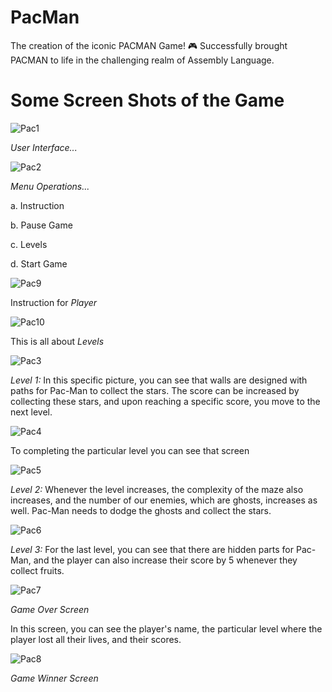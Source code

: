 # PacMan
 The creation of the iconic PACMAN Game! 🎮 Successfully brought PACMAN to life in the challenging realm of Assembly Language.

# Some Screen Shots of the Game

![Pac1](https://github.com/hammadshabbir10/PacMan/assets/114811739/79124950-a386-4568-8697-b8bd26d1c700)

*User Interface...* 

![Pac2](https://github.com/hammadshabbir10/PacMan/assets/114811739/fba1a73b-35c7-4f35-a16f-4a7ed2df7592)

*Menu Operations...*

a. Instruction

b. Pause Game

c. Levels

d. Start Game 

![Pac9](https://github.com/hammadshabbir10/PacMan/assets/114811739/2c71a973-b1c2-4a1c-aa83-d780db439be8)

Instruction for *Player*

![Pac10](https://github.com/hammadshabbir10/PacMan/assets/114811739/5cc615f2-f16e-4599-8d3b-da4b45925fe0)

This is all about *Levels*

![Pac3](https://github.com/hammadshabbir10/PacMan/assets/114811739/ccbd8a99-5dcc-498c-93f9-0962543c84ec)

*Level 1:* In this specific picture, you can see that walls are designed with paths for Pac-Man to collect the stars. The score can be increased by collecting these stars, and upon reaching a specific score, you move to the next level.

![Pac4](https://github.com/hammadshabbir10/PacMan/assets/114811739/16c41eb5-6b38-4128-90b2-62eace087547)

To completing the particular level you can see that screen 

![Pac5](https://github.com/hammadshabbir10/PacMan/assets/114811739/2cf66dc6-4995-47af-9f97-8792f439ab57)

*Level 2:* Whenever the level increases, the complexity of the maze also increases, and the number of our enemies, which are ghosts, increases as well. Pac-Man needs to dodge the ghosts and collect the stars.

![Pac6](https://github.com/hammadshabbir10/PacMan/assets/114811739/e4671878-2a7f-4edc-b24a-fccc69fb68db)

*Level 3:* For the last level, you can see that there are hidden parts for Pac-Man, and the player can also increase their score by 5 whenever they collect fruits.  

![Pac7](https://github.com/hammadshabbir10/PacMan/assets/114811739/775c532d-91a7-4dfd-8c40-cd75a91c0c4e)

*Game Over Screen*

In this screen, you can see the player's name, the particular level where the player lost all their lives, and their scores.

![Pac8](https://github.com/hammadshabbir10/PacMan/assets/114811739/773f1a7c-c1b0-4ba2-91ad-a96fe93faa6c)

*Game Winner Screen* 

